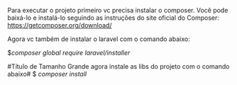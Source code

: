 Para executar o projeto primeiro vc precisa instalar o composer. Você pode baixá-lo e instalá-lo seguindo as instruções do site oficial do Composer: https://getcomposer.org/download/

Agora vc também de instalar o laravel com o comando abaixo:

$*_composer global require laravel/installer_*

#Título de Tamanho Grande agora instale as libs do projeto com o comando abaixo#
$ *_composer install_*



